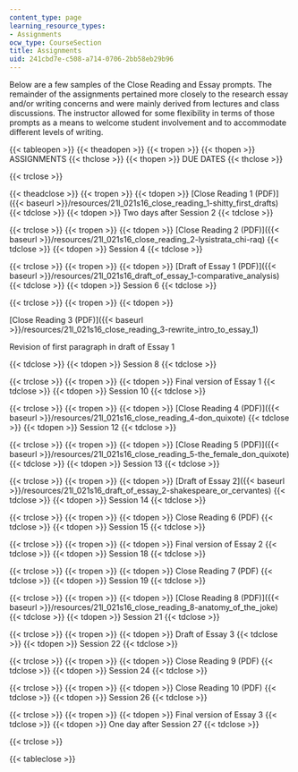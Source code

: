 ```yaml
---
content_type: page
learning_resource_types:
- Assignments
ocw_type: CourseSection
title: Assignments
uid: 241cbd7e-c508-a714-0706-2bb58eb29b96
---
```


Below are a few samples of the Close Reading and Essay prompts. The remainder of the assignments pertained more closely to the research essay and/or writing concerns and were mainly derived from lectures and class discussions. The instructor allowed for some flexibility in terms of those prompts as a means to welcome student involvement and to accommodate different levels of writing.

{{< tableopen >}}
{{< theadopen >}}
{{< tropen >}}
{{< thopen >}}
ASSIGNMENTS
{{< thclose >}}
{{< thopen >}}
DUE DATES
{{< thclose >}}

{{< trclose >}}

{{< theadclose >}}
{{< tropen >}}
{{< tdopen >}}
[Close Reading 1 (PDF)]({{< baseurl >}}/resources/21l_021s16_close_reading_1-shitty_first_drafts)
{{< tdclose >}}
{{< tdopen >}}
Two days after Session 2
{{< tdclose >}}

{{< trclose >}}
{{< tropen >}}
{{< tdopen >}}
[Close Reading 2 (PDF)]({{< baseurl >}}/resources/21l_021s16_close_reading_2-lysistrata_chi-raq)
{{< tdclose >}}
{{< tdopen >}}
Session 4
{{< tdclose >}}

{{< trclose >}}
{{< tropen >}}
{{< tdopen >}}
[Draft of Essay 1 (PDF)]({{< baseurl >}}/resources/21l_021s16_draft_of_essay_1-comparative_analysis)
{{< tdclose >}}
{{< tdopen >}}
Session 6
{{< tdclose >}}

{{< trclose >}}
{{< tropen >}}
{{< tdopen >}}


[Close Reading 3 (PDF)]({{< baseurl >}}/resources/21l_021s16_close_reading_3-rewrite_intro_to_essay_1)

Revision of first paragraph in draft of Essay 1


{{< tdclose >}}
{{< tdopen >}}
Session 8
{{< tdclose >}}

{{< trclose >}}
{{< tropen >}}
{{< tdopen >}}
Final version of Essay 1
{{< tdclose >}}
{{< tdopen >}}
Session 10
{{< tdclose >}}

{{< trclose >}}
{{< tropen >}}
{{< tdopen >}}
[Close Reading 4 (PDF)]({{< baseurl >}}/resources/21l_021s16_close_reading_4-don_quixote)
{{< tdclose >}}
{{< tdopen >}}
Session 12
{{< tdclose >}}

{{< trclose >}}
{{< tropen >}}
{{< tdopen >}}
[Close Reading 5 (PDF)]({{< baseurl >}}/resources/21l_021s16_close_reading_5-the_female_don_quixote)
{{< tdclose >}}
{{< tdopen >}}
Session 13
{{< tdclose >}}

{{< trclose >}}
{{< tropen >}}
{{< tdopen >}}
[Draft of Essay 2]({{< baseurl >}}/resources/21l_021s16_draft_of_essay_2-shakespeare_or_cervantes)
{{< tdclose >}}
{{< tdopen >}}
Session 14
{{< tdclose >}}

{{< trclose >}}
{{< tropen >}}
{{< tdopen >}}
Close Reading 6 (PDF)
{{< tdclose >}}
{{< tdopen >}}
Session 15
{{< tdclose >}}

{{< trclose >}}
{{< tropen >}}
{{< tdopen >}}
Final version of Essay 2
{{< tdclose >}}
{{< tdopen >}}
Session 18
{{< tdclose >}}

{{< trclose >}}
{{< tropen >}}
{{< tdopen >}}
Close Reading 7 (PDF)
{{< tdclose >}}
{{< tdopen >}}
Session 19
{{< tdclose >}}

{{< trclose >}}
{{< tropen >}}
{{< tdopen >}}
[Close Reading 8 (PDF)]({{< baseurl >}}/resources/21l_021s16_close_reading_8-anatomy_of_the_joke)
{{< tdclose >}}
{{< tdopen >}}
Session 21
{{< tdclose >}}

{{< trclose >}}
{{< tropen >}}
{{< tdopen >}}
Draft of Essay 3
{{< tdclose >}}
{{< tdopen >}}
Session 22
{{< tdclose >}}

{{< trclose >}}
{{< tropen >}}
{{< tdopen >}}
Close Reading 9 (PDF)
{{< tdclose >}}
{{< tdopen >}}
Session 24
{{< tdclose >}}

{{< trclose >}}
{{< tropen >}}
{{< tdopen >}}
Close Reading 10 (PDF)
{{< tdclose >}}
{{< tdopen >}}
Session 26
{{< tdclose >}}

{{< trclose >}}
{{< tropen >}}
{{< tdopen >}}
Final version of Essay 3
{{< tdclose >}}
{{< tdopen >}}
One day after Session 27
{{< tdclose >}}

{{< trclose >}}

{{< tableclose >}}